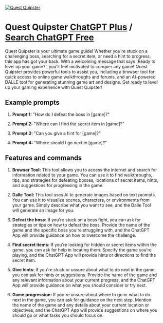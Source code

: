 
[![Quest Quipster](https://files.oaiusercontent.com/file-2p440mx08gtjjBJanQ1vBJy0?se=2123-10-16T20%3A49%3A50Z&sp=r&sv=2021-08-06&sr=b&rscc=max-age%3D31536000%2C%20immutable&rscd=attachment%3B%20filename%3Df9b4ba4b-c26a-4a1b-96de-b37b258f4773.png&sig=FKqBmSVo2zbgVEYu78XjTu7e1pdOxSAMuA1I1ef9Hrk%3D)](https://chat.openai.com/g/g-NPPkAzv6a-quest-quipster)

# Quest Quipster [ChatGPT Plus](https://chat.openai.com/g/g-NPPkAzv6a-quest-quipster) / [Search ChatGPT Free](https://gptcall.net/index.html#/?search=Quest%20Quipster)

Quest Quipster is your ultimate game guide! Whether you're stuck on a challenging boss, searching for a secret item, or need a hint to progress, this app has got your back. With a welcoming message that says 'Ready to level up your game?', you'll feel motivated to conquer any game! Quest Quipster provides powerful tools to assist you, including a browser tool for quick access to online game walkthroughs and forums, and an AI-powered DALLE tool for generating stunning game art and designs. Get ready to level up your gaming experience with Quest Quipster!

## Example prompts

1. **Prompt 1:** "How do I defeat the boss in [game]?"

2. **Prompt 2:** "Where can I find the secret item in [game]?"

3. **Prompt 3:** "Can you give a hint for [game]?"

4. **Prompt 4:** "Where should I go next in [game]?"

## Features and commands

1. **Browser Tool:** This tool allows you to access the internet and search for information related to your game. You can use it to find walkthroughs, tips, and strategies for defeating bosses, locations of secret items, hints, and suggestions for progressing in the game.

2. **Dalle Tool:** This tool uses AI to generate images based on text prompts. You can use it to visualize scenes, characters, or environments from your game. Simply describe what you want to see, and the Dalle Tool will generate an image for you.

3. **Defeat the boss:** If you're stuck on a boss fight, you can ask for strategies or tips on how to defeat the boss. Provide the name of the game and the specific boss you're struggling with, and the ChatGPT App will provide guidance on how to overcome the challenge.

4. **Find secret items:** If you're looking for hidden or secret items within the game, you can ask for help in locating them. Specify the game you're playing, and the ChatGPT App will provide hints or directions to find the secret item.

5. **Give hints:** If you're stuck or unsure about what to do next in the game, you can ask for hints or suggestions. Provide the name of the game and any relevant information about your current progress, and the ChatGPT App will provide guidance on what you should consider or try next.

6. **Game progression:** If you're unsure about where to go or what to do next in the game, you can ask for guidance on the next step. Mention the name of the game and any details about your current location or objectives, and the ChatGPT App will provide suggestions on where you should go or what tasks you should focus on.


